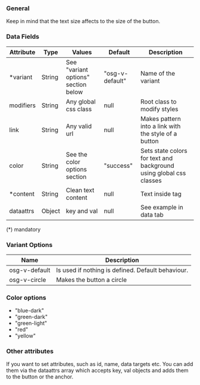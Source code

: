 ### General
Keep in mind that the text size affects to the size of the button.

### Data Fields
| Attribute | Type | Values | Default | Description |
|---|---|---|---|---|
| *variant | String | See "variant options" section below | "osg-v-default" | Name of the variant |
| modifiers | String | Any global css class | null | Root class to modify styles |
| link | String | Any valid url | null | Makes pattern into a link with the style of a button |
| color | String | See the color options section | "success" | Sets state colors for text and background using global css classes |
| *content | String | Clean text content | null | Text inside tag |
| dataattrs | Object | key and val | null | See example in data tab |

(*) mandatory

### Variant Options
| Name | Description |
|------|-------------|
| osg-v-default | Is used if nothing is defined. Default behaviour. |
| osg-v-circle | Makes the button a circle |

### Color options
- "blue-dark"
- "green-dark"
- "green-light"
- "red"
- "yellow"

### Other attributes
If you want to set attributes, such as id, name, data targets etc. You can add them via the dataattrs array which accepts key, val objects and adds them to the button or the anchor.
